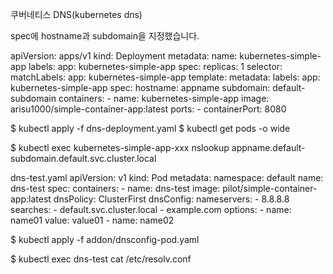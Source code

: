 쿠버네티스 DNS(kubernetes dns)

spec에 hostname과 subdomain을 지정했습니다.

apiVersion: apps/v1
kind: Deployment
metadata:
  name: kubernetes-simple-app
  labels:
    app: kubernetes-simple-app
spec:
  replicas: 1
  selector:
    matchLabels:
      app: kubernetes-simple-app
  template:
    metadata:
      labels:
        app: kubernetes-simple-app
    spec:
      hostname: appname
      subdomain: default-subdomain
      containers:
      - name: kubernetes-simple-app
        image: arisu1000/simple-container-app:latest
        ports:
        - containerPort: 8080


$ kubectl apply -f dns-deployment.yaml
$ kubectl get pods -o wide

$ kubectl exec kubernetes-simple-app-xxx nslookup appname.default-subdomain.default.svc.cluster.local

dns-test.yaml
apiVersion: v1
kind: Pod
metadata:
  namespace: default
  name: dns-test
spec:
  containers:
    - name: dns-test
      image: pilot/simple-container-app:latest
  dnsPolicy: ClusterFirst
  dnsConfig:
    nameservers:
      - 8.8.8.8
    searches:
      - default.svc.cluster.local
      - example.com
    options:
      - name: name01
        value: value01
      - name: name02

$ kubectl apply -f addon/dnsconfig-pod.yaml

$ kubectl exec dns-test cat /etc/resolv.conf
